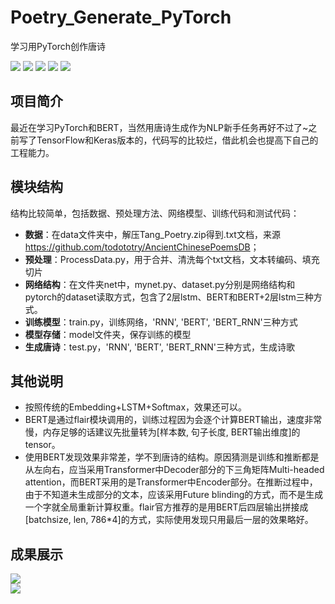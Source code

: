 # Poetry_Generate_PyTorch
学习用PyTorch创作唐诗

[![](https://img.shields.io/badge/Python-3.6-blue.svg)](https://www.python.org/)
[![](https://img.shields.io/badge/torch-1.0.0-brightgreen.svg)](https://pypi.org/project/torch/1.0.0)
[![](https://img.shields.io/badge/keras-2.2.0-brightgreen.svg)](https://pypi.org/project/keras/2.2.0)
[![](https://img.shields.io/badge/numpy-1.16.2-brightgreen.svg)](https://pypi.org/project/numpy/1.16.2/)
[![](https://img.shields.io/badge/flair-0.4.1-brightgreen.svg)](https://pypi.org/project/flair/0.4.1/)

## **项目简介**
最近在学习PyTorch和BERT，当然用唐诗生成作为NLP新手任务再好不过了~之前写了TensorFlow和Keras版本的，代码写的比较烂，借此机会也提高下自己的工程能力。<br>

## **模块结构**
结构比较简单，包括数据、预处理方法、网络模型、训练代码和测试代码：<br>
* **数据**：在data文件夹中，解压Tang_Poetry.zip得到.txt文档，来源<https://github.com/todototry/AncientChinesePoemsDB>；<br>
* **预处理**：ProcessData.py，用于合并、清洗每个txt文档，文本转编码、填充切片<br>
* **网络结构**：在文件夹net中，mynet.py、dataset.py分别是网络结构和pytorch的dataset读取方式，包含了2层lstm、BERT和BERT+2层lstm三种方式。<br>
* **训练模型**：train.py，训练网络，'RNN', 'BERT', 'BERT_RNN'三种方式<br>
* **模型存储**：model文件夹，保存训练的模型<br>
* **生成唐诗**：test.py，'RNN', 'BERT', 'BERT_RNN'三种方式，生成诗歌<br>

## **其他说明**
* 按照传统的Embedding+LSTM+Softmax，效果还可以。<br>
* BERT是通过flair模块调用的，训练过程因为会逐个计算BERT输出，速度非常慢，内存足够的话建议先批量转为[样本数, 句子长度, BERT输出维度]的tensor。<br>
* 使用BERT发现效果非常差，学不到唐诗的结构。原因猜测是训练和推断都是从左向右，应当采用Transformer中Decoder部分的下三角矩阵Multi-headed attention，而BERT采用的是Transformer中Encoder部分。在推断过程中，由于不知道未生成部分的文本，应该采用Future blinding的方式，而不是生成一个字就全局重新计算权重。flair官方推荐的是用BERT后四层输出拼接成[batchsize, len, 786*4]的方式，实际使用发现只用最后一层的效果略好。

## **成果展示**
![](https://github.com/renjunxiang/Poetry_Generate_PyTorch/blob/master/picture/demo.png)<br>
![](https://github.com/renjunxiang/Poetry_Generate_PyTorch/blob/master/picture/demo2.png)<br>